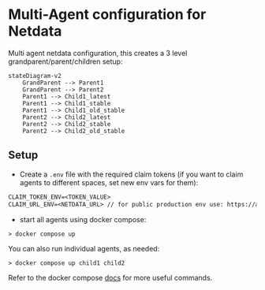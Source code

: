 # Multi-Agent configuration for Netdata

Multi agent netdata configuration, this creates a 3 level grandparent/parent/children setup:

```mermaid
stateDiagram-v2
    GrandParent --> Parent1
    GrandParent --> Parent2
    Parent1 --> Child1_latest
    Parent1 --> Child1_stable
    Parent1 --> Child1_old_stable
    Parent2 --> Child2_latest
    Parent2 --> Child2_stable
    Parent2 --> Child2_old_stable
```

## Setup

- Create a `.env` file with the required claim tokens (if you want to claim agents to different spaces, set new env vars for them):

```txt
CLAIM_TOKEN_ENV=<TOKEN_VALUE>
CLAIM_URL_ENV=<NETDATA_URL> // for public production env use: https://app.netdata.cloud
```

- start all agents using docker compose:

```shell
> docker compose up
```

You can also run individual agents, as needed:

```shell
> docker compose up child1 child2
```

Refer to the docker compose [docs](https://docs.docker.com/compose/reference/) for more useful commands.
